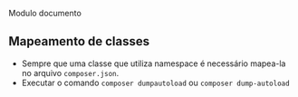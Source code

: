Modulo documento

## Mapeamento de classes

- Sempre que uma classe que utiliza namespace &eacute; necess&aacute;rio mapea-la no arquivo ```composer.json```.
- Executar o comando ```composer dumpautoload``` ou ```composer dump-autoload```

